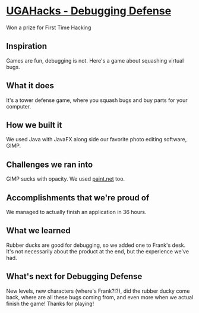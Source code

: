 # [UGAHacks - Debugging Defense](https://devpost.com/software/debugging-defense-8b06il)
Won a prize for First Time Hacking

## Inspiration
Games are fun, debugging is not. Here's a game about squashing virtual bugs.

## What it does
It's a tower defense game, where you squash bugs and buy parts for your computer.

## How we built it
We used Java with JavaFX along side our favorite photo editing software, GIMP.

## Challenges we ran into
GIMP sucks with opacity. We used [paint.net](https://www.getpaint.net) too.

## Accomplishments that we're proud of
We managed to actually finish an application in 36 hours.

## What we learned
Rubber ducks are good for debugging, so we added one to Frank's desk. It's not necessarily about the product at the end, but the experience we've had.

## What's next for Debugging Defense
New levels, new characters (where's Frank?!?), did the rubber ducky come back, where are all these bugs coming from, and even more when we actual finish the game! Thanks for playing!
